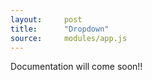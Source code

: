 ```yaml
---
layout:     post
title:      "Dropdown"
source:     modules/app.js
---
```



<p class="lead">Documentation will come soon!!</p>